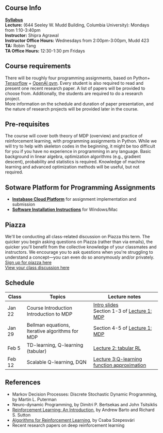 ## Course Info

**[Syllabus](Reinforcement%20Learning%20course%20syllabus.pdf)**<br>
**Lecture:** (644 Seeley W. Mudd Building, Columbia University): Mondays from 1:10-3:40pm<br>
**Instructor:** Shipra Agrawal<br>
**Instructor Office Hours:** Wednesdays from 2:00pm-3:00pm, Mudd 423<br>
**TA:** Robin Tang<br>
**TA Office Hours:** 12:30-1:30 pm Fridays

## Course requirements
There will be roughly four programming assignments, based on Python+ [Tensorflow](https://www.tensorflow.org/) + [OpenAI gym](https://gym.openai.com/envs/). Every student is also required to read and present one recent research paper. A list of papers will be provided to choose from. Additionally, the students are required to do a research project. <br>
More information on the schedule and duration of paper presentation, and the nature of research projects will be provided later in the course. 

## Pre-requisites
The course will cover both theory of MDP (overview) and practice of reinforcement learning, with programming assignments in Python. While we will try to help with skeleton codes in the beginning, it might be too difficult for you if you have no experience in programming in any language. Basic background in linear algebra, optimization algorithms (e.g., gradient descent), probability and statistics is required. Knowledge of machine learning and advanced optimization methods will be useful, but not required.

## Sotware Platform for Programming Assignments
* **[Instabase Cloud Platform](cloudPlatform.md)** 
for assignment implementation and submission
* **[Software Installation Instructions](installation.md)**
for Windows/Mac

## Piazza
We'll be conducting all class-related discussion on Piazza this term. The quicker you begin asking questions on Piazza (rather than via emails), the quicker you'll benefit from the collective knowledge of your classmates and instructors. We encourage you to ask questions when you're struggling to understand a concept—you can even do so anonymously and/or privately. <br>
[Sign up for piazza here](http://piazza.com/columbia/spring2018/ieore8100_006_2018_1advancedtopicsinieor)<br>
[View your class discussion here](http://piazza.com/columbia/spring2018/ieore8100_006_2018_1advancedtopicsinieor/home)

## Schedule

| Class|Topics|  Lecture notes |
|------|------|----------------|
|Jan 22    | Course Introduction <br> Introduction to MDP    |   [Intro slides](docs/Intro.pdf) <br> Section 1-3 of [Lecture 1: MDP](docs/Lecture%201%20-MDP.pdf)         |
|Jan 29    | Bellman equations, Iterative algorithms for MDP| Section 4-5 of [Lecture 1: MDP](docs/Lecture%201%20-MDP.pdf)|
|Feb 5    | TD-learning, Q-learning (tabular)| [Lecture 2: tabular RL](docs/Lecture%202-%20Q%20learning%20tabular.pdf)|
|Feb 12   | Scalable Q-learning, DQN | [Lecture 3:Q-learning function approximation](docs/Lecture%203%20-%20Q-learning%20function%20approximation.pdf)|

## References 
* Markov Decision Processes: Discrete Stochastic Dynamic Programming, by Martin L. Puterman
* Neuro-dynamic Programming, by Dimitri P. Bertsekas and John Tsitsiklis
* [Reinforcement Learning: An Introduction](http://ufal.mff.cuni.cz/~straka/courses/npfl114/2016/sutton-bookdraft2016sep.pdf),  by Andrew Barto and Richard S. Sutton
* [Algorithms for Reinforcement Learning](https://sites.ualberta.ca/~szepesva/RLBook.html), by Csaba Szepesv&aacute;ri
* Recent research papers on deep reinforcement learning
